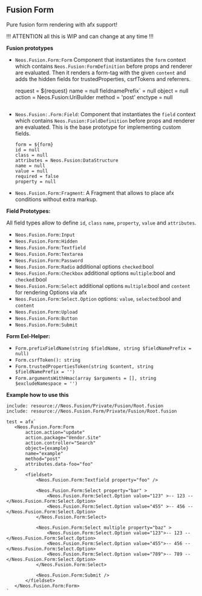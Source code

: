 Fusion Form
-----------

Pure fusion form rendering with afx support! 

!!! ATTENTION all this is WIP and can change at any time !!!

**Fusion prototypes**

- `Neos.Fusion.Form:Form` Component that instantiates the `form` context which contains `Neos.Fusion:FormDefinition` before 
    props and renderer are evaluated. Then it renders a form-tag with the given `content` and adds the hidden fields for trustedProperties, csrfTokens and referrers.
    
    request = ${request}
    name = null
    fieldnamePrefix` = null
    object = null
    action = Neos.Fusion:UriBuilder
    method = 'post'
    enctype = null
    ```

- `Neos.Fusion:.Form:Field`: Component that instantiates the `field` context which contains `Neos.Fusion:FieldDefinition` 
    before props and renderer are evaluated. This is the base prototype for implementing custom fields.
    
    ```
    form = ${form} 
    id = null
    class = null
    attributes = Neos.Fusion:DataStructure
    name = null
    value = null
    required = false
    property = null
    ```
    
- `Neos.Fusion.Form:Fragment`: A Fragment that allows to place afx conditions without extra markup.

**Field Prototypes:**

All field types allow to define `id`, `class` `name`, `property`, `value` and `attributes`. 

- `Neos.Fusion.Form:Input`
- `Neos.Fusion.Form:Hidden`
- `Neos.Fusion.Form:Textfield`
- `Neos.Fusion.Form:Textarea`
- `Neos.Fusion.Form:Password`
- `Neos.Fusion.Form:Radio` additional options `checked`:bool
- `Neos.Fusion.Form:Checkbox` additional options `multiple`:bool and `checked`:bool
- `Neos.Fusion.Form:Select` additional options `multiple`:bool and `content` for rendering Options via afx
- `Neos.Fusion.Form:Select.Option` options: `value`, `selected`:bool and `content`
- `Neos.Fusion.Form:Upload`
- `Neos.Fusion.Form:Button`
- `Neos.Fusion.Form:Submit`

**Form Eel-Helper:**

- `Form.prefixFieldName(string $fieldName, string $fieldNamePrefix = null)`
- `Form.csrfToken(): string`
- `Form.trustedPropertiesToken(string $content, string $fieldNamePrefix = '')`
- `Form.argumentsWithHmac(array $arguments = [], string $excludeNamespace = '')`

**Example how to use this**
```
include: resource://Neos.Fusion/Private/Fusion/Root.fusion
include: resource://Neos.Fusion.Form/Private/Fusion/Root.fusion

test = afx`
   <Neos.Fusion.Form:Form
       action.action="update"
       action.package="Vendor.Site"
       action.controller="Search"
       object={example}
       name="example"
       method="post"
       attributes.data-foo="foo"
   >
       <fieldset>
           <Neos.Fusion.Form:Textfield property="foo" />

           <Neos.Fusion.Form:Select property="bar" >
               <Neos.Fusion.Form:Select.Option value="123" >-- 123 -- </Neos.Fusion.Form:Select.Option>
               <Neos.Fusion.Form:Select.Option value="455" >-- 456 -- </Neos.Fusion.Form:Select.Option>
           </Neos.Fusion.Form:Select>

           <Neos.Fusion.Form:Select multiple property="baz" >
               <Neos.Fusion.Form:Select.Option value="123">-- 123 -- </Neos.Fusion.Form:Select.Option>
               <Neos.Fusion.Form:Select.Option value="455">-- 456 -- </Neos.Fusion.Form:Select.Option>
               <Neos.Fusion.Form:Select.Option value="789">-- 789 -- </Neos.Fusion.Form:Select.Option>
           </Neos.Fusion.Form:Select>

           <Neos.Fusion.Form:Submit />
       </fieldset>
   </Neos.Fusion.Form:Form>
`
